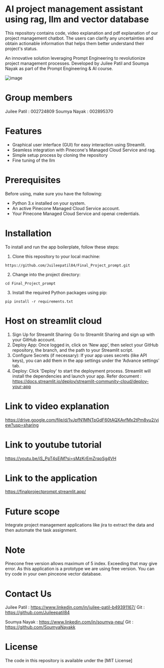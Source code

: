 # AI project management assistant using rag, llm and vector database

This repository contains code, video explanation and pdf explanation of our project management chatbot. The users can clarify any uncertainties and obtain actionable information that helps them better understand their project's status.

An innovative solution leveraging Prompt Engineering to revolutionize project management processes. Developed by Juilee Patil and Soumya Nayak as part of the Prompt Engineering & AI course.

![image](https://github.com/user-attachments/assets/5d6fd6bf-27ba-4d25-8e02-e5f645327422)

# Group members

Juilee Patil     : 002724809
Soumya Nayak     : 002895370

# Features

- Graphical user interface (GUI) for easy interaction using Streamlit.
- Seamless integration with Pinecone's Managed Cloud Service and rag.
- Simple setup process by cloning the repository
- Fine tuning of the llm

# Prerequisites

Before using, make sure you have the following:

- Python 3.x installed on your system.
- An active Pinecone Managed Cloud Service account.
- Your Pinecone Managed Cloud Service and openai credentials.

# Installation

To install and run the app boilerplate, follow these steps:

1. Clone this repository to your local machine:

```shell
https://github.com/Juileepatil84/Final_Project_prompt.git
```

2. Change into the project directory:

```shell
cd Final_Project_prompt
```

3. Install the required Python packages using pip:

```shell
pip install -r requirements.txt
```
# Host on streamlit cloud

1. Sign Up for Streamlit Sharing: Go to Streamlit Sharing and sign up with your GitHub account.
2. Deploy App: Once logged in, click on ‘New app’, then select your GitHub repository, the branch, and the path to your Streamlit script. 
4. Configure Secrets (if necessary): If your app uses secrets (like API keys), you can add them in the app settings under the ‘Advance settings’ tab.
5. Deploy: Click 'Deploy' to start the deployment process. Streamlit will install the dependencies and launch your app.
   Refer document : https://docs.streamlit.io/deploy/streamlit-community-cloud/deploy-your-app

# Link to video explanation
https://drive.google.com/file/d/1vJpfN1MNTpGdF60tAQXAvfMx2tPm8vu2/view?usp=sharing

# Link to youtube tutorial
https://youtu.be/iS_PpT4sEjM?si=sMzKrEmZrqoSg4VH

# Link to the application
https://finalprojectprompt.streamlit.app/

# Future scope

Integrate project management applications like jira to extract the data and then automate the task assignment.

# Note 

Pinecone free version allows maximum of 5 index. Exceeding that may give error. As this application is a prototype we are using free version. You can try code in your own pinceone vector database. 

# Contact Us

Juilee Patil : https://www.linkedin.com/in/juilee-patil-b49391167/
Git : https://github.com/Juileepatil84

Soumya Nayak : https://www.linkedin.com/in/soumya-neu/
Git : https://github.com/SoumyaNayakk

# License

The code in this repository is available under the [MIT License]

